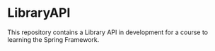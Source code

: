 # LibraryAPI
This repository contains a Library API in development for a course to learning the Spring Framework.
